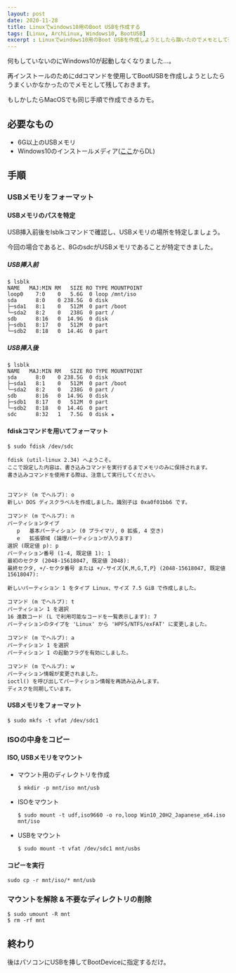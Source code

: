 ```yaml
---
layout: post
date: 2020-11-28
title: Linuxでwindows10用のBoot USBを作成する
tags: [Linux, ArchLinux, Windows10, BootUSB]
excerpt : Linuxでwindows10用のBoot USBを作成しようとしたら躓いたのでメモとして残しておく
---
```


何もしていないのにWindows10が起動しなくなりました…。

再インストールのためにddコマンドを使用してBootUSBを作成しようとしたらうまくいかなかったのでメモとして残しておきます。

もしかしたらMacOSでも同じ手順で作成できるカモ。  

## 必要なもの
- 6G以上のUSBメモリ
- Windows10のインストールメディア([ここ](https://www.microsoft.com/ja-jp/software-download/windows10ISO)からDL)

## 手順

### USBメモリをフォーマット
#### USBメモリのパスを特定
USB挿入前後をlsblkコマンドで確認し、USBメモリの場所を特定しましょう。

今回の場合であると、8GのsdcがUSBメモリであることが特定できました。

##### USB挿入前
```
$ lsblk
NAME   MAJ:MIN RM   SIZE RO TYPE MOUNTPOINT
loop0    7:0    0   5.6G  0 loop /mnt/iso
sda      8:0    0 238.5G  0 disk 
├─sda1   8:1    0   512M  0 part /boot
└─sda2   8:2    0   238G  0 part /
sdb      8:16   0  14.9G  0 disk 
├─sdb1   8:17   0   512M  0 part 
└─sdb2   8:18   0  14.4G  0 part
```

##### USB挿入後
```
$ lsblk 
NAME   MAJ:MIN RM   SIZE RO TYPE MOUNTPOINT
sda      8:0    0 238.5G  0 disk 
├─sda1   8:1    0   512M  0 part /boot
└─sda2   8:2    0   238G  0 part /
sdb      8:16   0  14.9G  0 disk 
├─sdb1   8:17   0   512M  0 part 
└─sdb2   8:18   0  14.4G  0 part 
sdc      8:32   1   7.5G  0 disk ★
```

#### fdiskコマンドを用いてフォーマット
```
$ sudo fdisk /dev/sdc

fdisk (util-linux 2.34) へようこそ。
ここで設定した内容は、書き込みコマンドを実行するまでメモリのみに保持されます。
書き込みコマンドを使用する際は、注意して実行してください。


コマンド (m でヘルプ): o
新しい DOS ディスクラベルを作成しました。識別子は 0xa0f01bb6 です。

コマンド (m でヘルプ): n
パーティションタイプ
   p   基本パーティション (0 プライマリ, 0 拡張, 4 空き)
   e   拡張領域 (論理パーティションが入ります)
選択 (既定値 p): p
パーティション番号 (1-4, 既定値 1): 1
最初のセクタ (2048-15618047, 既定値 2048): 
最終セクタ, +/-セクタ番号 または +/-サイズ{K,M,G,T,P} (2048-15618047, 既定値 15618047): 

新しいパーティション 1 をタイプ Linux、サイズ 7.5 GiB で作成しました。

コマンド (m でヘルプ): t
パーティション 1 を選択
16 進数コード (L で利用可能なコードを一覧表示します): 7
パーティションのタイプを 'Linux' から 'HPFS/NTFS/exFAT' に変更しました。

コマンド (m でヘルプ): a
パーティション 1 を選択
パーティション 1 の起動フラグを有効にしました。

コマンド (m でヘルプ): w
パーティション情報が変更されました。
ioctl() を呼び出してパーティション情報を再読み込みします。
ディスクを同期しています。
```

#### USBメモリをフォーマット
```
$ sudo mkfs -t vfat /dev/sdc1
```

### ISOの中身をコピー
#### ISO, USBメモリをマウント
- マウント用のディレクトリを作成
  ```
  $ mkdir -p mnt/iso mnt/usb
  ```

- ISOをマウント
  ```
  $ sudo mount -t udf,iso9660 -o ro,loop Win10_20H2_Japanese_x64.iso mnt/iso
  ```

- USBをマウント
  ```
  $ sudo mount -t vfat /dev/sdc1 mnt/usbs
  ```

#### コピーを実行
```
sudo cp -r mnt/iso/* mnt/usb
```

### マウントを解除 & 不要なディレクトリの削除
```
$ sudo umount -R mnt
$ rm -rf mnt
```

## 終わり
後はパソコンにUSBを挿してBootDeviceに指定するだけ。
